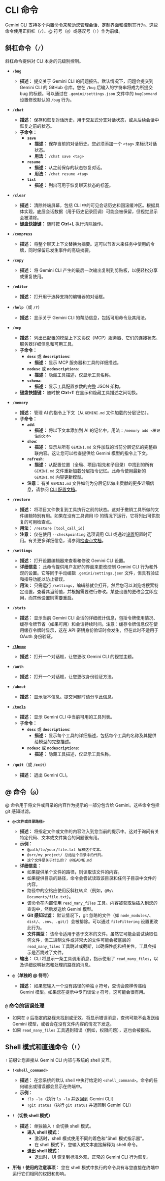 # CLI 命令

Gemini CLI 支持多个内置命令来帮助您管理会话、定制界面和控制其行为。这些命令使用正斜杠（`/`）、@ 符号（`@`）或感叹号（`!`）作为前缀。

## 斜杠命令（`/`）

斜杠命令提供对 CLI 本身的元级别控制。

- **`/bug`**

  - **描述：** 提交关于 Gemini CLI 的问题报告。默认情况下，问题会提交到 Gemini CLI 的 GitHub 仓库。您在 `/bug` 后输入的字符串将成为所提交 bug 的标题。可以通过在 `.gemini/settings.json` 文件中的 `bugCommand` 设置修改默认的 `/bug` 行为。

- **`/chat`**

  - **描述：** 保存和恢复对话历史，用于交互式分支对话状态，或从后续会话中恢复之前的状态。
  - **子命令：**
    - **`save`**
      - **描述：** 保存当前的对话历史。您必须添加一个 `<tag>` 来标识对话状态。
      - **用法：** `/chat save <tag>`
    - **`resume`**
      - **描述：** 从之前保存的状态恢复对话。
      - **用法：** `/chat resume <tag>`
    - **`list`**
      - **描述：** 列出可用于恢复聊天状态的标签。

- **`/clear`**

  - **描述：** 清除终端屏幕，包括 CLI 中的可见会话历史和回滚缓冲区。根据具体实现，底层会话数据（用于历史记录回调）可能会被保留，但视觉显示会被清除。
  - **键盘快捷键：** 随时按 **Ctrl+L** 执行清除操作。

- **`/compress`**

  - **描述：** 将整个聊天上下文替换为摘要。这可以节省未来任务中使用的令牌，同时保留已发生事件的高级摘要。

- **`/copy`**

  - **描述：** 将 Gemini CLI 产生的最后一次输出复制到剪贴板，以便轻松分享或重复使用。

- **`/editor`**

  - **描述：** 打开用于选择支持的编辑器的对话框。

- **`/help`**（或 **`/?`**）

  - **描述：** 显示关于 Gemini CLI 的帮助信息，包括可用命令及其用法。

- **`/mcp`**

  - **描述：** 列出已配置的模型上下文协议（MCP）服务器、它们的连接状态、服务器详细信息和可用工具。
  - **子命令：**
    - **`desc`** 或 **`descriptions`**:
      - **描述：** 显示 MCP 服务器和工具的详细描述。
    - **`nodesc`** 或 **`nodescriptions`**:
      - **描述：** 隐藏工具描述，仅显示工具名称。
    - **`schema`**:
      - **描述：** 显示工具配置参数的完整 JSON 架构。
  - **键盘快捷键：** 随时按 **Ctrl+T** 在显示和隐藏工具描述之间切换。

- **`/memory`**

  - **描述：** 管理 AI 的指令上下文（从 `GEMINI.md` 文件加载的分层记忆）。
  - **子命令：**
    - **`add`**:
      - **描述：** 将以下文本添加到 AI 的记忆中。用法：`/memory add <要记住的文本>`
    - **`show`**:
      - **描述：** 显示从所有 `GEMINI.md` 文件加载的当前分层记忆的完整串联内容。这让您可以检查提供给 Gemini 模型的指令上下文。
    - **`refresh`**:
      - **描述：** 从配置位置（全局、项目/祖先和子目录）中找到的所有 `GEMINI.md` 文件重新加载分层指令记忆。此命令使用最新的 `GEMINI.md` 内容更新模型。
    - **注意：** 有关 `GEMINI.md` 文件如何为分层记忆做出贡献的更多详细信息，请参阅 [CLI 配置文档](./configuration.md#4-geminimd-files-hierarchical-instructional-context)。

- **`/restore`**

  - **描述：** 将项目文件恢复到工具执行之前的状态。这对于撤销工具所做的文件编辑特别有用。如果在没有工具调用 ID 的情况下运行，它将列出可供恢复的可用检查点。
  - **用法：** `/restore [tool_call_id]`
  - **注意：** 仅在使用 `--checkpointing` 选项调用 CLI 或通过[设置](./configuration.md)配置时可用。有关更多详细信息，请参阅[检查点文档](../checkpointing.md)。

- **`/settings`**

  - **描述：** 打开设置编辑器来查看和修改 Gemini CLI 设置。
  - **详细信息：** 此命令提供用户友好的界面来更改控制 Gemini CLI 行为和外观的设置。它等同于手动编辑 `.gemini/settings.json` 文件，但具有验证和指导功能以防止错误。
  - **用法：** 只需运行 `/settings`，编辑器就会打开。然后您可以浏览或搜索特定设置，查看其当前值，并根据需要进行修改。某些设置的更改会立即应用，而其他设置则需要重启。

- **`/stats`**

  - **描述：** 显示当前 Gemini CLI 会话的详细统计信息，包括令牌使用情况、缓存令牌节省（如果可用）和会话持续时间。注意：缓存令牌信息仅在使用缓存令牌时显示，这在 API 密钥身份验证时会发生，但在此时不适用于 OAuth 身份验证。

- [**`/theme`**](./themes.md)

  - **描述：** 打开一个对话框，让您更改 Gemini CLI 的视觉主题。

- **`/auth`**

  - **描述：** 打开一个对话框，让您更改身份验证方法。

- **`/about`**

  - **描述：** 显示版本信息。提交问题时请分享此信息。

- [**`/tools`**](../tools/index.md)

  - **描述：** 显示 Gemini CLI 中当前可用的工具列表。
  - **子命令：**
    - **`desc`** 或 **`descriptions`**:
      - **描述：** 显示每个工具的详细描述，包括每个工具的名称及其提供给模型的完整描述。
    - **`nodesc`** 或 **`nodescriptions`**:
      - **描述：** 隐藏工具描述，仅显示工具名称。

- **`/quit`**（或 **`/exit`**）

  - **描述：** 退出 Gemini CLI。

## @ 命令（`@`）

@ 命令用于将文件或目录的内容作为提示的一部分包含给 Gemini。这些命令包括 git 感知过滤。

- **`@<文件或目录路径>`**

  - **描述：** 将指定文件或文件的内容注入到您当前的提示中。这对于询问有关特定代码、文本或文件集合的问题很有用。
  - **示例：**
    - `@path/to/your/file.txt 解释这个文本。`
    - `@src/my_project/ 总结这个目录中的代码。`
    - `这个文件是关于什么的？ @README.md`
  - **详细信息：**
    - 如果提供单个文件的路径，则读取该文件的内容。
    - 如果提供目录的路径，命令会尝试读取该目录和任何子目录中文件的内容。
    - 路径中的空格应使用反斜杠转义（例如，`@My\ Documents/file.txt`）。
    - 该命令在内部使用 `read_many_files` 工具。内容被获取后插入到您的查询中，然后发送给 Gemini 模型。
    - **Git 感知过滤：** 默认情况下，git 忽略的文件（如 `node_modules/`、`dist/`、`.env`、`.git/`）会被排除。可以通过 `fileFiltering` 设置更改此行为。
    - **文件类型：** 该命令适用于基于文本的文件。虽然它可能会尝试读取任何文件，但二进制文件或非常大的文件可能会被底层的 `read_many_files` 工具跳过或截断，以确保性能和相关性。工具会指示是否跳过了文件。
  - **输出：** CLI 将显示一条工具调用消息，指示使用了 `read_many_files`，以及详细说明状态和处理的路径的消息。

- **`@`（单独的 @ 符号）**
  - **描述：** 如果您输入一个没有路径的单独 `@` 符号，查询会原样传递给 Gemini 模型。如果您在提示中专门谈论 `@` 符号，这可能会很有用。

### `@` 命令的错误处理

- 如果在 `@` 后指定的路径未找到或无效，将显示错误消息，查询可能不会发送给 Gemini 模型，或者会在没有文件内容的情况下发送。
- 如果 `read_many_files` 工具遇到错误（例如，权限问题），这也会被报告。

## Shell 模式和直通命令（`!`）

`!` 前缀让您直接从 Gemini CLI 内部与系统的 shell 交互。

- **`!<shell_command>`**

  - **描述：** 在您系统的默认 shell 中执行给定的 `<shell_command>`。命令的任何输出或错误都会显示在终端中。
  - **示例：**
    - `!ls -la`（执行 `ls -la` 并返回到 Gemini CLI）
    - `!git status`（执行 `git status` 并返回到 Gemini CLI）

- **`!`（切换 shell 模式）**

  - **描述：** 单独输入 `!` 会切换 shell 模式。
    - **进入 shell 模式：**
      - 激活时，shell 模式使用不同的着色和"Shell 模式指示器"。
      - 在 shell 模式下，您输入的文本直接解释为 shell 命令。
    - **退出 shell 模式：**
      - 退出时，UI 恢复到标准外观，正常的 Gemini CLI 行为恢复。

- **所有 `!` 使用的注意事项：** 您在 shell 模式中执行的命令具有与您直接在终端中运行它们相同的权限和影响。
